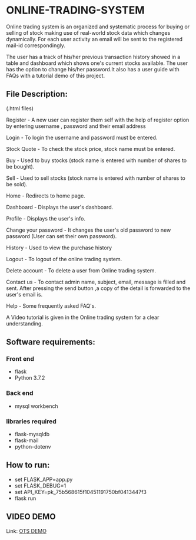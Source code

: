 # ONLINE-TRADING-SYSTEM


Online trading system is an organized and systematic process for buying or selling of stock making use of real-world stock data which changes dynamically. For each user activity an email will be sent to the registered mail-id correspondingly.


The user has a track of his/her previous transaction history showed in a table and dashboard which shows one's current stocks available. The user has the option to change his/her password.It also has a user guide with FAQs with a tutorial demo of this project.


## File Description: 
(.html files)

Register - A new user can register them self with the help of register
option by entering username , password and their email address

Login - To login the username and password must be entered.

Stock Quote - To check the stock price, stock name must be entered.

Buy - Used to buy stocks (stock name is entered with number of shares to
be bought).

Sell - Used to sell stocks (stock name is entered with number of shares
to be sold).

Home - Redirects to home page.

Dashboard - Displays the user's dashboard.

Profile - Displays the user's info.

Change your password - It changes the user's old password to new
password (User can set their own password).

History - Used to view the purchase history

Logout - To logout of the online trading system.

Delete account - To delete a user from Online trading system.

Contact us - To contact admin name, subject, email, message is filled
and sent. After pressing the send button ,a copy of the detail is
forwarded to the user's email is.

Help - Some frequently asked FAQ's.

A Video tutorial is given in the Online trading system for a clear
understanding.


    

## Software requirements:
### Front end
- flask    
- Python 3.7.2

### Back end
- mysql workbench

### libraries required
- flask-mysqldb
- flask-mail
- python-dotenv
    

    
  
    
## How to run:
- set FLASK_APP=app.py
- set FLASK_DEBUG=1
- set API_KEY=pk_75b568615f10451191750bf0413447f3
- flask run


## VIDEO DEMO
Link: [OTS DEMO](https://drive.google.com/file/d/1CxIAhBIcQllMWVzu-rDMC5okwxKGDDwq/view?usp=sharing)



    

